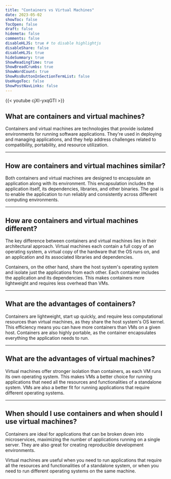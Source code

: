 ```yaml
---
title: "Containers vs Virtual Machines"
date: 2023-05-02
showToc: false
TocOpen: false
draft: false
hidemeta: false
comments: false
disableHLJS: true # to disable highlightjs
disableShare: false
disableHLJS: true
hideSummary: true
ShowReadingTime: true
ShowBreadCrumbs: true
ShowWordCount: true
ShowRssButtonInSectionTermList: false
UseHugoToc: false
ShowPostNavLinks: false
---
```


{{< youtube cjXI-yxqGTI >}}



## What are containers and virtual machines?

Containers and virtual machines are technologies that provide isolated environments for running software applications. They're used in deploying and managing applications, and they help address challenges related to compatibility, portability, and resource utilization.

---

## How are containers and virtual machines similar?

Both containers and virtual machines are designed to encapsulate an application along with its environment. This encapsulation includes the application itself, its dependencies, libraries, and other binaries. The goal is to enable the application to run reliably and consistently across different computing environments.

---

## How are containers and virtual machines different?

The key difference between containers and virtual machines lies in their architectural approach. Virtual machines each contain a full copy of an operating system, a virtual copy of the hardware that the OS runs on, and an application and its associated libraries and dependencies. 

Containers, on the other hand, share the host system's operating system and isolate just the applications from each other. Each container includes the application and its dependencies. This makes containers more lightweight and requires less overhead than VMs.

---

## What are the advantages of containers?

Containers are lightweight, start up quickly, and require less computational resources than virtual machines, as they share the host system's OS kernel. This efficiency means you can have more containers than VMs on a given host. Containers are also highly portable, as the container encapsulates everything the application needs to run.

---

## What are the advantages of virtual machines?

Virtual machines offer stronger isolation than containers, as each VM runs its own operating system. This makes VMs a better choice for running applications that need all the resources and functionalities of a standalone system. VMs are also a better fit for running applications that require different operating systems.

---

## When should I use containers and when should I use virtual machines?

Containers are ideal for applications that can be broken down into microservices, maximizing the number of applications running on a single server. They are also great for creating reproducible development environments.

Virtual machines are useful when you need to run applications that require all the resources and functionalities of a standalone system, or when you need to run different operating systems on the same machine.